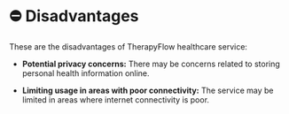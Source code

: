 # ⛔ Disadvantages

These are the disadvantages of TherapyFlow healthcare service:

- **Potential privacy concerns:** There may be concerns related to storing personal health information online.

- **Limiting usage in areas with poor connectivity:** The service may be limited in areas where internet connectivity is poor.

